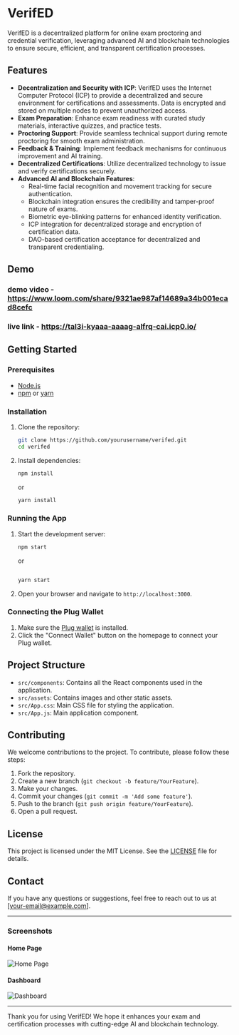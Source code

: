 # VerifED

VerifED is a decentralized platform for online exam proctoring and credential verification, leveraging advanced AI and blockchain technologies to ensure secure, efficient, and transparent certification processes.

## Features

- **Decentralization and Security with ICP**: VerifED uses the Internet Computer Protocol (ICP) to provide a decentralized and secure environment for certifications and assessments. Data is encrypted and stored on multiple nodes to prevent unauthorized access.
- **Exam Preparation**: Enhance exam readiness with curated study materials, interactive quizzes, and practice tests.
- **Proctoring Support**: Provide seamless technical support during remote proctoring for smooth exam administration.
- **Feedback & Training**: Implement feedback mechanisms for continuous improvement and AI training.
- **Decentralized Certifications**: Utilize decentralized technology to issue and verify certifications securely.
- **Advanced AI and Blockchain Features**:
  - Real-time facial recognition and movement tracking for secure authentication.
  - Blockchain integration ensures the credibility and tamper-proof nature of exams.
  - Biometric eye-blinking patterns for enhanced identity verification.
  - ICP integration for decentralized storage and encryption of certification data.
  - DAO-based certification acceptance for decentralized and transparent credentialing.
## Demo
### demo video - https://www.loom.com/share/9321ae987af14689a34b001ecad8cefc
### live link - https://tal3i-kyaaa-aaaag-alfrq-cai.icp0.io/

## Getting Started

### Prerequisites

- [Node.js](https://nodejs.org/en/)
- [npm](https://www.npmjs.com/) or [yarn](https://yarnpkg.com/)

### Installation

1. Clone the repository:

   ```sh
   git clone https://github.com/yourusername/verifed.git
   cd verifed
   ```

2. Install dependencies:

   ```sh
   npm install
   ```

   or

   ```sh
   yarn install
   ```

### Running the App

1. Start the development server:

   ```bash
   npm start
   ```

   or

   ```bash

   yarn start
   ```

2. Open your browser and navigate to `http://localhost:3000`.

### Connecting the Plug Wallet

1. Make sure the [Plug wallet](https://plugwallet.ooo/) is installed.
2. Click the "Connect Wallet" button on the homepage to connect your Plug wallet.

## Project Structure

- `src/components`: Contains all the React components used in the application.
- `src/assets`: Contains images and other static assets.
- `src/App.css`: Main CSS file for styling the application.
- `src/App.js`: Main application component.

## Contributing

We welcome contributions to the project. To contribute, please follow these steps:

1. Fork the repository.
2. Create a new branch (`git checkout -b feature/YourFeature`).
3. Make your changes.
4. Commit your changes (`git commit -m 'Add some feature'`).
5. Push to the branch (`git push origin feature/YourFeature`).
6. Open a pull request.

## License

This project is licensed under the MIT License. See the [LICENSE](LICENSE) file for details.

## Contact

If you have any questions or suggestions, feel free to reach out to us at [your-email@example.com].

---

### Screenshots

#### Home Page

![Home Page](src/assets/screenshots/homepage.png)

#### Dashboard

![Dashboard](src/assets/screenshots/dashboard.png)

---

Thank you for using VerifED! We hope it enhances your exam and certification processes with cutting-edge AI and blockchain technology.
